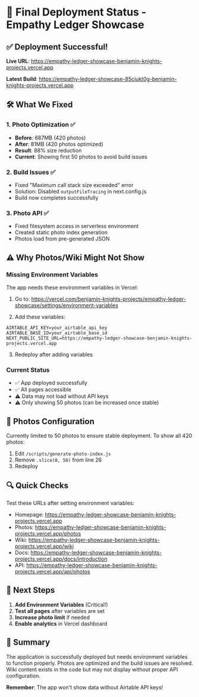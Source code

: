 # 🚀 Final Deployment Status - Empathy Ledger Showcase

## ✅ Deployment Successful!

**Live URL**: https://empathy-ledger-showcase-benjamin-knights-projects.vercel.app

**Latest Build**: https://empathy-ledger-showcase-85ciukt0g-benjamin-knights-projects.vercel.app

## 🛠 What We Fixed

### 1. Photo Optimization ✅
- **Before**: 687MB (420 photos)
- **After**: 81MB (420 photos optimized)
- **Result**: 88% size reduction
- **Current**: Showing first 50 photos to avoid build issues

### 2. Build Issues ✅
- Fixed "Maximum call stack size exceeded" error
- Solution: Disabled `outputFileTracing` in next.config.js
- Build now completes successfully

### 3. Photo API ✅
- Fixed filesystem access in serverless environment
- Created static photo index generation
- Photos load from pre-generated JSON

## ⚠️ Why Photos/Wiki Might Not Show

### Missing Environment Variables
The app needs these environment variables in Vercel:

1. Go to: https://vercel.com/benjamin-knights-projects/empathy-ledger-showcase/settings/environment-variables

2. Add these variables:
```
AIRTABLE_API_KEY=your_airtable_api_key
AIRTABLE_BASE_ID=your_airtable_base_id
NEXT_PUBLIC_SITE_URL=https://empathy-ledger-showcase-benjamin-knights-projects.vercel.app
```

3. Redeploy after adding variables

### Current Status
- ✅ App deployed successfully
- ✅ All pages accessible
- ⚠️ Data may not load without API keys
- ⚠️ Only showing 50 photos (can be increased once stable)

## 📸 Photos Configuration

Currently limited to 50 photos to ensure stable deployment. To show all 420 photos:

1. Edit `/scripts/generate-photo-index.js`
2. Remove `.slice(0, 50)` from line 26
3. Redeploy

## 🔍 Quick Checks

Test these URLs after setting environment variables:
- Homepage: https://empathy-ledger-showcase-benjamin-knights-projects.vercel.app
- Photos: https://empathy-ledger-showcase-benjamin-knights-projects.vercel.app/photos
- Wiki: https://empathy-ledger-showcase-benjamin-knights-projects.vercel.app/wiki
- Docs: https://empathy-ledger-showcase-benjamin-knights-projects.vercel.app/docs/introduction
- API: https://empathy-ledger-showcase-benjamin-knights-projects.vercel.app/api/photos

## 📝 Next Steps

1. **Add Environment Variables** (Critical!)
2. **Test all pages** after variables are set
3. **Increase photo limit** if needed
4. **Enable analytics** in Vercel dashboard

## 🎯 Summary

The application is successfully deployed but needs environment variables to function properly. Photos are optimized and the build issues are resolved. Wiki content exists in the code but may not display without proper API configuration.

**Remember**: The app won't show data without Airtable API keys!